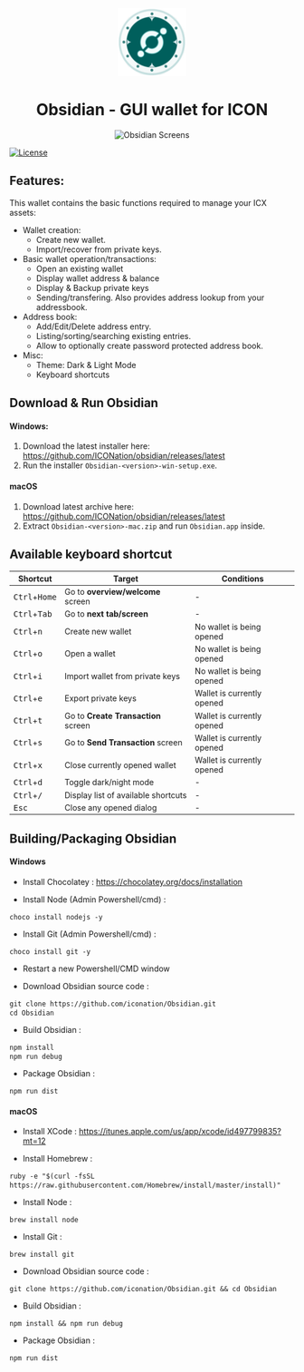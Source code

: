 <p align="center">
  <img 
    src="build/icon.png" 
    width="120px"
    alt="ICONation logo">
</p>

<h1 align="center">Obsidian - GUI wallet for ICON</h1>

<p align="center">
  <img 
    src="https://i.imgur.com/l5fpalj.png"
    width="500px"
    alt="Obsidian Screens">
</p>

 [![License](https://img.shields.io/badge/License-Apache%202.0-blue.svg)](https://opensource.org/licenses/Apache-2.0)

## Features:

This wallet contains the basic functions required to manage your ICX assets:

* Wallet creation:
  * Create new wallet.
  * Import/recover from private keys.
* Basic wallet operation/transactions:
  * Open an existing wallet
  * Display wallet address & balance
  * Display & Backup private keys
  * Sending/transfering. Also provides address lookup from your addressbook.
* Address book:
  * Add/Edit/Delete address entry.
  * Listing/sorting/searching existing entries.
  * Allow to optionally create password protected address book.
* Misc:
  * Theme: Dark & Light Mode
  * Keyboard shortcuts

## Download &amp; Run Obsidian

#### Windows:
1. Download the latest installer here: https://github.com/ICONation/obsidian/releases/latest
2. Run the installer `Obsidian-<version>-win-setup.exe`.

#### macOS
1. Download latest archive here: https://github.com/ICONation/obsidian/releases/latest
2. Extract `Obsidian-<version>-mac.zip` and run `Obsidian.app` inside.

## Available keyboard shortcut

| Shortcut                                       | Target                               | Conditions |
| ---------                                      | -------                              | ---------- |
| <kbd>Ctrl</kbd>+<kbd>Home</kbd>                | Go to **overview/welcome** screen    | - |
| <kbd>Ctrl</kbd>+<kbd>Tab</kbd>                 | Go to **next tab/screen**            | - |
| <kbd>Ctrl</kbd>+<kbd>n</kbd>                   | Create new wallet                    | No wallet is being opened |
| <kbd>Ctrl</kbd>+<kbd>o</kbd>                   | Open a wallet                        | No wallet is being opened |
| <kbd>Ctrl</kbd>+<kbd>i</kbd>                   | Import wallet from private keys      | No wallet is being opened |
| <kbd>Ctrl</kbd>+<kbd>e</kbd>                   | Export private keys                  | Wallet is currently opened |
| <kbd>Ctrl</kbd>+<kbd>t</kbd>                   | Go to **Create Transaction** screen  | Wallet is currently opened |
| <kbd>Ctrl</kbd>+<kbd>s</kbd>                   | Go to **Send Transaction** screen    | Wallet is currently opened |
| <kbd>Ctrl</kbd>+<kbd>x</kbd>                   | Close currently opened wallet        | Wallet is currently opened |
| <kbd>Ctrl</kbd>+<kbd>d</kbd>                   | Toggle dark/night mode               | - |
| <kbd>Ctrl</kbd>+<kbd>/</kbd>                   | Display list of available shortcuts  | - |
| <kbd>Esc</kbd>                                 | Close any opened dialog              | - |


## Building/Packaging Obsidian

#### Windows

- Install Chocolatey : https://chocolatey.org/docs/installation

- Install Node (Admin Powershell/cmd) :

```console
choco install nodejs -y
```

- Install Git (Admin Powershell/cmd) :

```console
choco install git -y
```

- Restart a new Powershell/CMD window

- Download Obsidian source code :

```console
git clone https://github.com/iconation/Obsidian.git
cd Obsidian
```

- Build Obsidian :

```console
npm install
npm run debug
```

- Package Obsidian :

```console
npm run dist
```

#### macOS

- Install XCode : 
https://itunes.apple.com/us/app/xcode/id497799835?mt=12

- Install Homebrew : 

```console
ruby -e "$(curl -fsSL https://raw.githubusercontent.com/Homebrew/install/master/install)"
```

- Install Node :

```console
brew install node
```

- Install Git :

```console
brew install git
```

- Download Obsidian source code :

```console
git clone https://github.com/iconation/Obsidian.git && cd Obsidian
```

- Build Obsidian :

```console
npm install && npm run debug
```

- Package Obsidian :

```console
npm run dist
```
